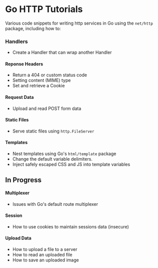 Go HTTP Tutorials
=================

Various code snippets for writing http services in Go using the `net/http` package, including how to:


### Handlers

* Create a Handler that can wrap another Handler


#### Reponse Headers

* Return a 404 or custom status code
* Setting content (MIME) type
* Set and retrieve a Cookie


#### Request Data

* Upload and read POST form data


#### Static Files

* Serve static files using `http.FileServer`


#### Templates

* Nest templates using Go's `html/template` package
* Change the default variable delimiters.
* Inject safely escaped CSS and JS into template variables


In Progress
-----------

#### Multiplexer

* Issues with Go's default route multiplexer 


#### Session

* How to use cookies to maintain sessions data (insecure)


#### Upload Data

* How to upload a file to a server
* How to read an uploaded file
* How to save an uploaded image